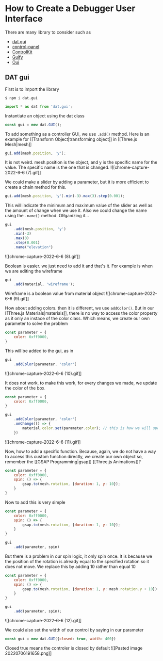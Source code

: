# How to Create a Debugger User Interface
There are many library to consider such as
- [dat.gui](https://github.com/dataarts/dat.gui)
- [control-panel](https://github.com/freeman-lab/control-panel)
- [ControlKit](https://github.com/automat/controlkit.js/)
- [Guify](https://github.com/colejd/guify)
- [Oui](https://github.com/wearekuva/oui)

## DAT gui
First is to import the library
```shell
$ npm i dat.gui
```

```js
import * as dat from 'dat.gui';
```

Instantiate an object using the dat class
```js
const gui = new dat.GUI();
```

To add something as a controller GUI, we use `.add()` method. Here is an example for [[Transform Object|transforming object]] in [[Three.js Mesh|mesh]]
```js
gui.add(mesh.position, 'y');
```

It is not weird. mesh.position is the object, and y is the  specific name for the value. The specific name is the one that is changed. ![[chrome-capture-2022-6-6 (7).gif]]

We could make a slider by adding a parameter, but it is more efficient to create a chain method for this.
```js
gui.add(mesh.position, 'y').min(-3).max(3).step(0.001);
```

This will indicate the minimum and maximum value of the slider as well as the amount of change when we use it. Also we could change the name using the `.name()` method. ORganizing it...
```js
gui
	.add(mesh.position, 'y')
	.min(-3)
	.max(3)
	.step(0.001)
	.name("elevation")
```

![[chrome-capture-2022-6-6 (8).gif]]

Boolean is easier. we just need to add it and that's it. For example is when we are editing the wireframe
```js
gui
	.add(material, 'wireframe');
```

Wireframe is a boolean value from material object
![[chrome-capture-2022-6-6 (9).gif]]

How about adding colors. then it is different, we use `addColor()`. But in our [[Three.js Materials|materials]], there is no way to access the color property as it only an instace of the color class. Which means, we create our own parameter to solve the problem
```js
const parameter = {
	color: 0xff0000,
}
```

This will be added to the gui, as in
```js
gui
	.addColor(parameter, 'color')
```
![[chrome-capture-2022-6-6 (10).gif]]

It does not work, to make this work, for every changes we made, we update the color of the box.
```js
const parameter = {
	color: 0xff0000,
}

gui
	.addColor(parameter, 'color')
	.onChange(() => {
		material.color.set(parameter.color); // this is how we will update the color
	})
```

![[chrome-capture-2022-6-6 (11).gif]]


Now, how to add a specific function. Because, again, we do not have a way to access this custom function directly, we create our own object so, remember the [[GSAP Programming|gsap]] [[Three.js Animations]]?
```js
const parameter = {
	color: 0xff0000,
	spin: () => {
		gsap.to(mesh.rotation, {duration: 1, y: 10});
	}
}
```

Now to add this is very simple
```js
const parameter = {
	color: 0xff0000,
	spin: () => {
		gsap.to(mesh.rotation, {duration: 1, y: 10});
	}
}

gui
	.add(parameter, spin)
```

But there is a problem in our spin logic, it only spin once. It is because we the position of the rotation is already equal to the specified rotation so it does not move. We replace this by adding 10 rather than equal 10
```js
const parameter = {
	color: 0xff0000,
	spin: () => {
		gsap.to(mesh.rotation, {duration: 1, y: mesh.rotation.y + 10}),
	}
}

gui
	.add(parameter, spin);
```
![[chrome-capture-2022-6-6 (12).gif]]

We could also set the width of our control by saying in our parameter
```js
const gui = new dat.GUI({closed: true, width: 400})
```

Closed true means the controler is closed by default
![[Pasted image 20220706191658.png]]
